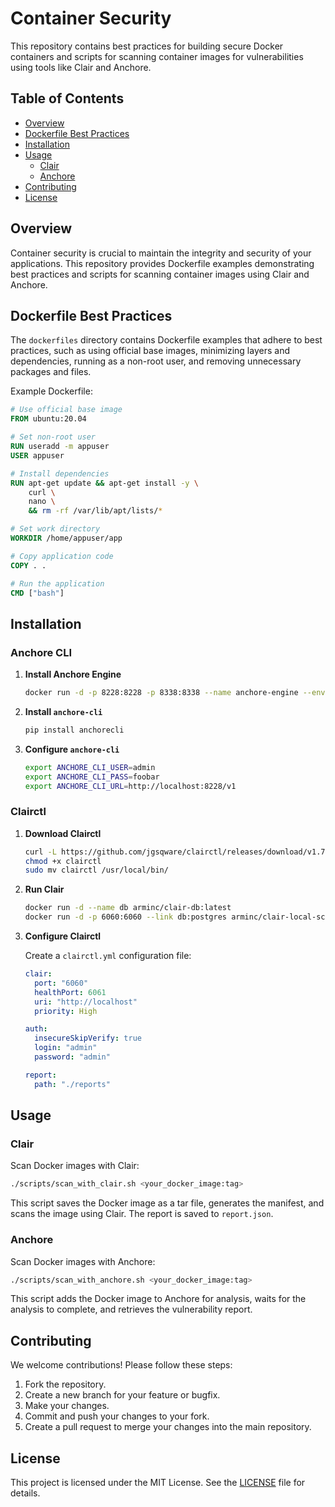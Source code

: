 # Container Security

This repository contains best practices for building secure Docker containers and scripts for scanning container images for vulnerabilities using tools like Clair and Anchore.

## Table of Contents

- [Overview](#overview)
- [Dockerfile Best Practices](#dockerfile-best-practices)
- [Installation](#installation)
- [Usage](#usage)
  - [Clair](#clair)
  - [Anchore](#anchore)
- [Contributing](#contributing)
- [License](#license)

## Overview

Container security is crucial to maintain the integrity and security of your applications. This repository provides Dockerfile examples demonstrating best practices and scripts for scanning container images using Clair and Anchore.

## Dockerfile Best Practices

The `dockerfiles` directory contains Dockerfile examples that adhere to best practices, such as using official base images, minimizing layers and dependencies, running as a non-root user, and removing unnecessary packages and files.

Example Dockerfile:

```dockerfile
# Use official base image
FROM ubuntu:20.04

# Set non-root user
RUN useradd -m appuser
USER appuser

# Install dependencies
RUN apt-get update && apt-get install -y \
    curl \
    nano \
    && rm -rf /var/lib/apt/lists/*

# Set work directory
WORKDIR /home/appuser/app

# Copy application code
COPY . .

# Run the application
CMD ["bash"]
```

## Installation

### Anchore CLI

1. **Install Anchore Engine**

   ```bash
   docker run -d -p 8228:8228 -p 8338:8338 --name anchore-engine --env ANCHORE_FEEDS_USER=<your_anchore_user> --env ANCHORE_FEEDS_PASSWORD=<your_anchore_password> anchore/anchore-engine:latest
   ```

2. **Install `anchore-cli`**

   ```bash
   pip install anchorecli
   ```

3. **Configure `anchore-cli`**

   ```bash
   export ANCHORE_CLI_USER=admin
   export ANCHORE_CLI_PASS=foobar
   export ANCHORE_CLI_URL=http://localhost:8228/v1
   ```

### Clairctl

1. **Download Clairctl**

   ```bash
   curl -L https://github.com/jgsqware/clairctl/releases/download/v1.7.4/clairctl-linux-amd64 -o clairctl
   chmod +x clairctl
   sudo mv clairctl /usr/local/bin/
   ```

2. **Run Clair**

   ```bash
   docker run -d --name db arminc/clair-db:latest
   docker run -d -p 6060:6060 --link db:postgres arminc/clair-local-scan:latest
   ```

3. **Configure Clairctl**

   Create a `clairctl.yml` configuration file:

   ```yaml
   clair:
     port: "6060"
     healthPort: 6061
     uri: "http://localhost"
     priority: High

   auth:
     insecureSkipVerify: true
     login: "admin"
     password: "admin"

   report:
     path: "./reports"
   ```

## Usage

### Clair

Scan Docker images with Clair:

```bash
./scripts/scan_with_clair.sh <your_docker_image:tag>
```

This script saves the Docker image as a tar file, generates the manifest, and scans the image using Clair. The report is saved to `report.json`.

### Anchore

Scan Docker images with Anchore:

```bash
./scripts/scan_with_anchore.sh <your_docker_image:tag>
```

This script adds the Docker image to Anchore for analysis, waits for the analysis to complete, and retrieves the vulnerability report.

## Contributing

We welcome contributions! Please follow these steps:

1. Fork the repository.
2. Create a new branch for your feature or bugfix.
3. Make your changes.
4. Commit and push your changes to your fork.
5. Create a pull request to merge your changes into the main repository.

## License

This project is licensed under the MIT License. See the [LICENSE](LICENSE) file for details.

